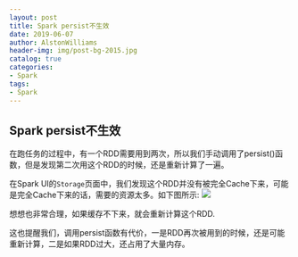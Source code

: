 ```yaml
---
layout: post
title: Spark persist不生效
date: 2019-06-07
author: AlstonWilliams
header-img: img/post-bg-2015.jpg
catalog: true
categories:
- Spark
tags:
- Spark
---
```


## Spark persist不生效
在跑任务的过程中，有一个RDD需要用到两次，所以我们手动调用了persist()函数，但是发现第二次用这个RDD的时候，还是重新计算了一遍。

在Spark UI的`Storage`页面中，我们发现这个RDD并没有被完全Cache下来，可能是完全Cache下来的话，需要的资源太多。如下图所示:
![](https://alstonwilliams.github.io/img/persist不生效.png)

想想也非常合理，如果缓存不下来，就会重新计算这个RDD.

这也提醒我们，调用persist函数有代价，一是RDD再次被用到的时候，还是可能重新计算，二是如果RDD过大，还占用了大量内存。
